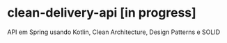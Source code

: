 # clean-delivery-api [in progress]
API em Spring usando Kotlin, Clean Architecture, Design Patterns e SOLID
